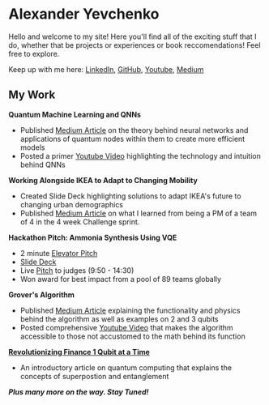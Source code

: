 # Alexander Yevchenko

Hello and welcome to my site! 
Here you'll find all of the exciting stuff that I do, whether that be projects or experiences or book reccomendations! Feel free to explore.

Keep up with me here: [LinkedIn](https://www.linkedin.com/in/alexander-yevchenko-1334291b3/), [GitHub](https://github.com/alexyev), [Youtube](https://www.youtube.com/channel/UCRD_fhqKNaTI8TGliToviGA), [Medium](https://medium.com/@alexanderyevchenko)

## My Work

**Quantum Machine Learning and QNNs**
* Published [Medium Article](https://medium.com/studentsxstudents/image-classification-using-quanvolutional-neural-networks-qnn-cd13b287ceca) on the theory behind neural networks and applications of quantum nodes within them to create more efficient models
* Posted a primer [Youtube Video](https://www.youtube.com/watch?v=7T1ndoKDOko) highlighting the technology and intuition behind QNNs

**Working Alongside IKEA to Adapt to Changing Mobility**
* Created Slide Deck highlighting solutions to adapt IKEA's future to changing urban demographics
* Published [Medium Article](https://studentsxstudents.com/what-i-learned-in-a-month-working-alongside-ikea-and-how-you-can-use-it-8e7cc7836b9b) on what I learned from being a PM of a team of 4 in the 4 week Challenge sprint.


**Hackathon Pitch: Ammonia Synthesis Using VQE**
* 2 minute [Elevator Pitch](https://www.youtube.com/watch?v=ES9J_wwBjY4)
* [Slide Deck](https://docs.google.com/presentation/d/1G6bJ8qxpwb9krw4E6xir4PufhIoFmapOz7qSRLTNp9o/edit?usp=drivesdk)
* Live [Pitch](https://youtu.be/oZY5iE6zhAg) to judges (9:50 - 14:30)
* Won award for best impact from a pool of 89 teams globally

**Grover's Algorithm** 
* Published [Medium Article](https://medium.com/visionary-hub/what-exactly-is-grovers-algorithm-a8f5dce1e1b3) explaining the functionality and physics behind the algorithm as well as examples on 2 and 3 qubits 
* Posted comprehensive [Youtube Video](https://www.youtube.com/watch?v=ZmB90cPPwAE) that makes the algorithm accessible to those not accustomed to the math behind its function

**[Revolutionizing Finance 1 Qubit at a Time](https://medium.com/studentsxstudents/revolutionizing-finance-1-qubit-at-a-time-5758f82243bb)**
* An introductory article on quantum computing that explains the concepts of superpostion and entanglement

***Plus many more on the way. Stay Tuned!***